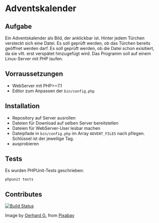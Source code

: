 # Adventskalender
## Aufgabe
Ein Adventskalender als Bild, der anklickbar ist. 
Hinter jedem Türchen versteckt sich eine Datei.
Es soll geprüft werden, ob das Türchen bereits geöffnet werden darf.
Es soll geprüft werden, ob die Datei schon exisitiert, da sie vllt. erst verspätet hinzugefügt wird.
Das Programm soll auf einem Linux-Server mit PHP laufen.

## Vorraussetzungen
* WebServer mit PHP>=7.1
* Editor zum Anpassen der ```bin/config.php```

## Installation
* Repository auf Server ausrollen
* Dateien für Download auf selben Server bereitstellen
* Dateien für WebServer-User lesbar machen
* Dateipfade in ```bin/config.php``` im Array ```ADVENT_FILES``` nach pflegen. Schlüssel ist der jeweilige Tag.
* ausprobieren

## Tests
Es wurden PHPUnit-Tests geschrieben:

```
phpunit tests
```

## Contributes
[![Build Status](https://travis-ci.org/cyper85/adventskalender.svg?branch=main)](https://travis-ci.org/cyper85/adventskalender)

Image by <a href="https://pixabay.com/users/blende12-201217/?utm_source=link-attribution&amp;utm_medium=referral&amp;utm_campaign=image&amp;utm_content=2900406">Gerhard G.</a> from <a href="https://pixabay.com/?utm_source=link-attribution&amp;utm_medium=referral&amp;utm_campaign=image&amp;utm_content=2900406">Pixabay</a>